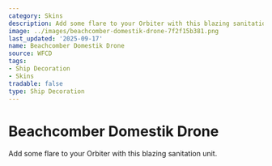 ```yaml
---
category: Skins
description: Add some flare to your Orbiter with this blazing sanitation unit.
image: ../images/beachcomber-domestik-drone-7f2f15b381.png
last_updated: '2025-09-17'
name: Beachcomber Domestik Drone
source: WFCD
tags:
- Ship Decoration
- Skins
tradable: false
type: Ship Decoration
---
```


# Beachcomber Domestik Drone

Add some flare to your Orbiter with this blazing sanitation unit.

